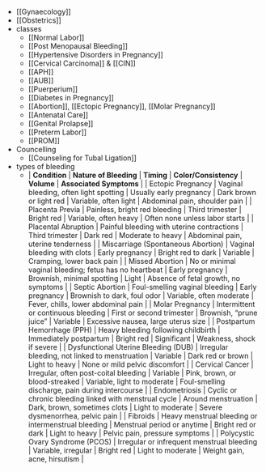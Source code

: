 - [[Gynaecology]]
- [[Obstetrics]]
- classes
	- [[Normal Labor]]
	- [[Post Menopausal Bleeding]]
	- [[Hypertensive Disorders in Pregnancy]]
	- [[Cervical Carcinoma]] & [[CIN]]
	- [[APH]]
	- [[AUB]]
	- [[Puerperium]]
	- [[Diabetes in Pregnancy]]
	- [[Abortion]], [[Ectopic Pregnancy]], [[Molar Pregnancy]]
	- [[Antenatal Care]]
	- [[Genital Prolapse]]
	- [[Preterm Labor]]
	- [[PROM]]
- Councelling
	- [[Counseling for Tubal Ligation]]
- types of bleeding
	- | **Condition** | **Nature of Bleeding** | **Timing** | **Color/Consistency** | **Volume** | **Associated Symptoms** |
	  | Ectopic Pregnancy | Vaginal bleeding, often light spotting | Usually early pregnancy | Dark brown or light red | Variable, often light | Abdominal pain, shoulder pain |
	  | Placenta Previa | Painless, bright red bleeding | Third trimester | Bright red | Variable, often heavy | Often none unless labor starts |
	  | Placental Abruption | Painful bleeding with uterine contractions | Third trimester | Dark red | Moderate to heavy | Abdominal pain, uterine tenderness |
	  | Miscarriage (Spontaneous Abortion) | Vaginal bleeding with clots | Early pregnancy | Bright red to dark | Variable | Cramping, lower back pain |
	  | Missed Abortion | No or minimal vaginal bleeding; fetus has no heartbeat | Early pregnancy | Brownish, minimal spotting | Light | Absence of fetal growth, no symptoms |
	  | Septic Abortion | Foul-smelling vaginal bleeding | Early pregnancy | Brownish to dark, foul odor | Variable, often moderate | Fever, chills, lower abdominal pain |
	  | Molar Pregnancy | Intermittent or continuous bleeding | First or second trimester | Brownish, “prune juice” | Variable | Excessive nausea, large uterus size |
	  | Postpartum Hemorrhage (PPH) | Heavy bleeding following childbirth | Immediately postpartum | Bright red | Significant | Weakness, shock if severe |
	  | Dysfunctional Uterine Bleeding (DUB) | Irregular bleeding, not linked to menstruation | Variable | Dark red or brown | Light to heavy | None or mild pelvic discomfort |
	  | Cervical Cancer | Irregular, often post-coital bleeding | Variable | Pink, brown, or blood-streaked | Variable, light to moderate | Foul-smelling discharge, pain during intercourse |
	  | Endometriosis | Cyclic or chronic bleeding linked with menstrual cycle | Around menstruation | Dark, brown, sometimes clots | Light to moderate | Severe dysmenorrhea, pelvic pain |
	  | Fibroids | Heavy menstrual bleeding or intermenstrual bleeding | Menstrual period or anytime | Bright red or dark | Light to heavy | Pelvic pain, pressure symptoms |
	  | Polycystic Ovary Syndrome (PCOS) | Irregular or infrequent menstrual bleeding | Variable, irregular | Bright red | Light to moderate | Weight gain, acne, hirsutism |